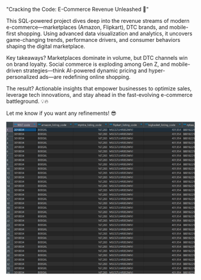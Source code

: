 "Cracking the Code: E-Commerce Revenue Unleashed 🚀"

This SQL-powered project dives deep into the revenue streams of modern e-commerce—marketplaces (Amazon, Flipkart), DTC brands, and mobile-first shopping. Using advanced data visualization and analytics, it uncovers game-changing trends, performance drivers, and consumer behaviors shaping the digital marketplace.

Key takeaways? Marketplaces dominate in volume, but DTC channels win on brand loyalty. Social commerce is exploding among Gen Z, and mobile-driven strategies—think AI-powered dynamic pricing and hyper-personalized ads—are redefining online shopping.

The result? Actionable insights that empower businesses to optimize sales, leverage tech innovations, and stay ahead in the fast-evolving e-commerce battleground. 💡🔥

Let me know if you want any refinements! 😎


![image alt](https://github.com/PS1215/Analysis-of-Revenue-Figures-Generated-SQL-Project/blob/89351c619dce2f9d1d3984e0993fb59ee3398eed/Mat%20code.png)
